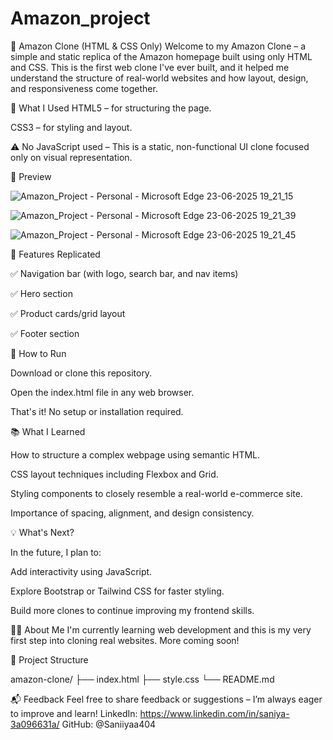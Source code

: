 # Amazon_project
🛒 Amazon Clone (HTML & CSS Only)
Welcome to my Amazon Clone – a simple and static replica of the Amazon homepage built using only HTML and CSS. This is the first web clone I've ever built, and it helped me understand the structure of real-world websites and how layout, design, and responsiveness come together.

🔨 What I Used
HTML5 – for structuring the page.

CSS3 – for styling and layout.

⚠️ No JavaScript used – This is a static, non-functional UI clone focused only on visual representation.

📸 Preview

![Amazon_Project - Personal - Microsoft​ Edge 23-06-2025 19_21_15](https://github.com/user-attachments/assets/e1b99fc6-460d-4df3-ba7e-0c7a9f2f221b)

![Amazon_Project - Personal - Microsoft​ Edge 23-06-2025 19_21_39](https://github.com/user-attachments/assets/2e710fbc-2bbf-481b-b232-f96374c9075c)

![Amazon_Project - Personal - Microsoft​ Edge 23-06-2025 19_21_45](https://github.com/user-attachments/assets/4f06590e-0df1-4907-93e9-a3ae4667a85e)

🎯 Features Replicated

✅ Navigation bar (with logo, search bar, and nav items)

✅ Hero section

✅ Product cards/grid layout

✅ Footer section

🚀 How to Run

Download or clone this repository.

Open the index.html file in any web browser.

That's it! No setup or installation required.

📚 What I Learned

How to structure a complex webpage using semantic HTML.

CSS layout techniques including Flexbox and Grid.

Styling components to closely resemble a real-world e-commerce site.

Importance of spacing, alignment, and design consistency.

💡 What's Next?

In the future, I plan to:

Add interactivity using JavaScript.

Explore Bootstrap or Tailwind CSS for faster styling.

Build more clones to continue improving my frontend skills.

🧑‍💻 About Me
I'm currently learning web development and this is my very first step into cloning real websites. More coming soon!

📁 Project Structure

amazon-clone/
├── index.html
├── style.css
└── README.md

📬 Feedback
Feel free to share feedback or suggestions – I’m always eager to improve and learn!
LinkedIn: https://www.linkedin.com/in/saniya-3a096631a/ GitHub: @Saniiyaa404

